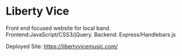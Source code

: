 # Liberty Vice

Front end focused website for local band.  Frontend:JavaScript/CSS3/jQuery. Backend: Express/Handlebars.js 

Deployed Site: https://libertyvicemusic.com/

